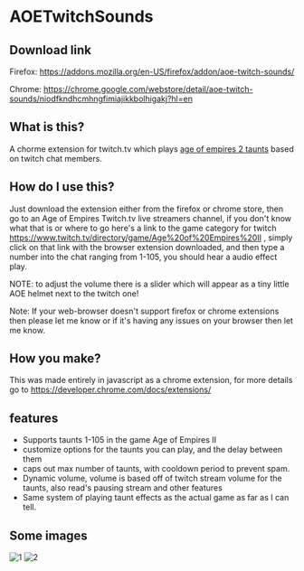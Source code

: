 # AOETwitchSounds

## Download link
Firefox: https://addons.mozilla.org/en-US/firefox/addon/aoe-twitch-sounds/

Chrome: https://chrome.google.com/webstore/detail/aoe-twitch-sounds/niodfkndhcmhngfimiajikkbolhigakj?hl=en

## What is this?
A chorme extension for twitch.tv which plays [age of empires 2 taunts](https://ageofempires.fandom.com/wiki/Taunts) based on twitch chat members.

## How do I use this?
Just download the extension either from the firefox or chrome store, then go to an Age of Empires Twitch.tv live streamers channel, if you don't know what that is or where to go here's a link to the game category for twitch https://www.twitch.tv/directory/game/Age%20of%20Empires%20II , simply click on that link with the browser extension downloaded, and then type a number into the chat ranging from 1-105, you should hear a audio effect play.

NOTE: to adjust the volume there is a slider which will appear as a tiny little AOE helmet next to the twitch one!

Note: If your web-browser doesn't support firefox or chrome extensions then please let me know or if it's having any issues on your browser then let me know.

## How you make?
This was made entirely in javascript as a chrome extension, for more details go to https://developer.chrome.com/docs/extensions/

## features
- Supports taunts 1-105 in the game Age of Empires II
- customize options for the taunts you can play, and the delay between them
- caps out max number of taunts, with cooldown period to prevent spam.
- Dynamic volume, volume is based off of twitch stream volume for the taunts, also read's pausing stream and other features
- Same system of playing taunt effects as the actual game as far as I can tell.

## Some images
![1](https://user-images.githubusercontent.com/12877523/115123746-701b3080-9f8c-11eb-8695-dfedc53a5e79.png)
![2](https://user-images.githubusercontent.com/12877523/115123749-727d8a80-9f8c-11eb-9ddb-3ffcf08f08ba.png)

